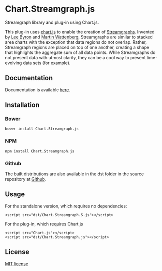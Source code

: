 # Chart.Streamgraph.js
Streamgraph library and plug-in using Chart.js.

This plug-in uses [chart.js](http://chartjs.org) to enable the creation of [Streamgraphs](http://leebyron.com/streamgraph/). Invented by [Lee Byron](http://leebyron.com) and [Martin Wattenberg](http://www.bewitched.com/), Streamgraphs are similar to stacked area charts with the exception that data regions do not overlap. Rather, Streamgraph regions are placed on top of one another, creating a shape that highlights the aggregate sum of all data points. While Streamgraphs do not present data with utmost clarity, they can be a cool way to present time-evolving data sets (for example).

## Documentation

Documentation is available [here](http://tmroyal.github.io/Chart.Streamgraph/).

## Installation

### Bower

`bower install Chart.Streamgraph.js`

### NPM

`npm install Chart.Streamgraph.js`

### Github

The built distributions are also available in the dst folder in 
the source repository at [Github](https://github.com/tmroyal/Chart.Streamgraph).

## Usage

For the standalone version, which requires no dependencies:

```
<script src="dst/Chart.Streamgraph.S.js"></script>
```

For the plug-in, which requires Chart.js

```
<script src="Chart.js"></script>
<script src="dst/Chart.Streamgraph.js"></script>
```

## License

[MIT license](http://opensource.org/licenses/MIT)

